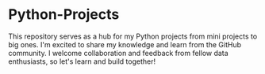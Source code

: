 # Python-Projects
This repository serves as a hub for my Python projects from mini projects to big ones. I'm excited to share my knowledge and learn from the GitHub community. I welcome collaboration and feedback from fellow data enthusiasts, so let's learn and build together!
